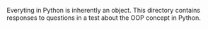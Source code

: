 Everyting in Python is inherently an object. This directory contains responses to questions in a test about the OOP concept in Python.
